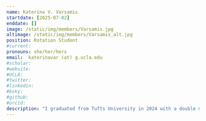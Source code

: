 ```yaml
---
name: Katerina V. Varsamis
startdate: [2025-07-02]
enddate: []
image: /static/img/members/Varsamis.jpg
altimage: /static/img/members/Varsamis_alt.jpg
position: Rotation Student
#current:
pronouns: she/her/hers
email:  katerinavar (at) g.ucla.edu
#scholar: 
#website:
#UCLA: 
#twitter: 
#linkedin: 
#bsky: 
#github: 
#orcid: 
description: "I graduated from Tufts University in 2024 with a double major in Biology and Chemistry. As an undergraduate in the Davis lab, I worked on synthesizing organometallic complexes for light-driven catalysis and energy capture. While this work deepened my appreciation for chemical design, I became increasingly interested in applying chemical tools to study complex biological systems. During my early rotations as a graduate student in the Chemistry & Biochemistry Department at UCLA, I explored how fluorescent probes could be used to monitor cellular responses to environmental stress in real time. This evolving interest ultimately drew me to the Samelson lab. As a rotation student, I am investigating how fluorescence-based reporters and genetic screening can be used to map stress-induced changes in protein homeostasis. I am particularly interested in how oxidative stress influences protein fragmentation and aggregation dynamics in neurodegenerative disease contexts, and how cells differentially regulate the fate of specific protein fragments under stress. Outside the lab, I enjoy crafting (especially with beads), spending time at local beaches, and exploring LA’s food scene."
---
```

